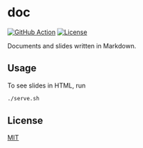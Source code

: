# doc

[![GitHub Action](https://img.shields.io/github/actions/workflow/status/raviqqe/doc/test.yaml?style=flat-square)](https://github.com/raviqqe/doc/actions)
[![License](https://img.shields.io/github/license/raviqqe/doc.svg?style=flat-square)](LICENSE)

Documents and slides written in Markdown.

## Usage

To see slides in HTML, run

```sh
./serve.sh
```

## License

[MIT](LICENSE)
